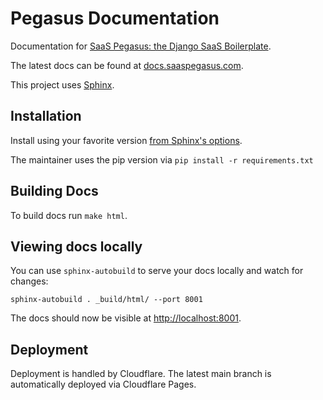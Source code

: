 # Pegasus Documentation

Documentation for [SaaS Pegasus: the Django SaaS Boilerplate](https://www.saaspegasus.com/).

The latest docs can be found at [docs.saaspegasus.com](https://docs.saaspegasus.com/).

This project uses [Sphinx](https://www.sphinx-doc.org/).

## Installation

Install using your favorite version [from Sphinx's options](https://www.sphinx-doc.org/en/master/usage/installation.html).

The maintainer uses the pip version via `pip install -r requirements.txt`

## Building Docs

To build docs run `make html`.

## Viewing docs locally

You can use `sphinx-autobuild` to serve your docs locally and watch for changes:

```
sphinx-autobuild . _build/html/ --port 8001
```

The docs should now be visible at [http://localhost:8001](http://localhost:8001).

## Deployment

Deployment is handled by Cloudflare. The latest main branch is automatically deployed via Cloudflare Pages.
